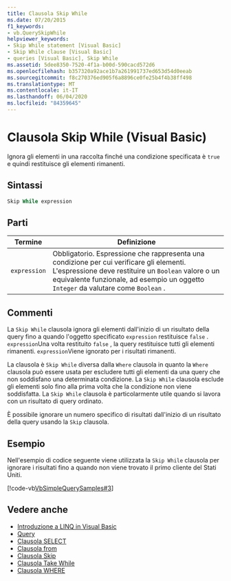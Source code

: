 ```yaml
---
title: Clausola Skip While
ms.date: 07/20/2015
f1_keywords:
- vb.QuerySkipWhile
helpviewer_keywords:
- Skip While statement [Visual Basic]
- Skip While clause [Visual Basic]
- queries [Visual Basic], Skip While
ms.assetid: 5dee8350-7520-4f1a-b00d-590cacd572d6
ms.openlocfilehash: b357320a92ace1b7a261991737ed653d54d0eeab
ms.sourcegitcommit: f8c270376ed905f6a8896ce0fe25b4f4b38ff498
ms.translationtype: MT
ms.contentlocale: it-IT
ms.lasthandoff: 06/04/2020
ms.locfileid: "84359645"
---
```

# <a name="skip-while-clause-visual-basic"></a>Clausola Skip While (Visual Basic)
Ignora gli elementi in una raccolta finché una condizione specificata è `true` e quindi restituisce gli elementi rimanenti.  
  
## <a name="syntax"></a>Sintassi  
  
```vb  
Skip While expression  
```  
  
## <a name="parts"></a>Parti  
  
|Termine|Definizione|  
|---|---|  
|`expression`|Obbligatorio. Espressione che rappresenta una condizione per cui verificare gli elementi. L'espressione deve restituire un `Boolean` valore o un equivalente funzionale, ad esempio un oggetto `Integer` da valutare come `Boolean` .|  
  
## <a name="remarks"></a>Commenti  
 La `Skip While` clausola ignora gli elementi dall'inizio di un risultato della query fino a quando l'oggetto specificato `expression` restituisce `false` . `expression`Una volta restituito `false` , la query restituisce tutti gli elementi rimanenti. `expression`Viene ignorato per i risultati rimanenti.  
  
 La clausola è `Skip While` diversa dalla `Where` clausola in quanto la `Where` clausola può essere usata per escludere tutti gli elementi da una query che non soddisfano una determinata condizione. La `Skip While` clausola esclude gli elementi solo fino alla prima volta che la condizione non viene soddisfatta. La `Skip While` clausola è particolarmente utile quando si lavora con un risultato di query ordinato.  
  
 È possibile ignorare un numero specifico di risultati dall'inizio di un risultato della query usando la `Skip` clausola.  
  
## <a name="example"></a>Esempio  
 Nell'esempio di codice seguente viene utilizzata la `Skip While` clausola per ignorare i risultati fino a quando non viene trovato il primo cliente del Stati Uniti.  
  
 [!code-vb[VbSimpleQuerySamples#3](~/samples/snippets/visualbasic/VS_Snippets_VBCSharp/VbSimpleQuerySamples/VB/QuerySamples1.vb#3)]  
  
## <a name="see-also"></a>Vedere anche

- [Introduzione a LINQ in Visual Basic](../../programming-guide/language-features/linq/introduction-to-linq.md)
- [Query](index.md)
- [Clausola SELECT](select-clause.md)
- [Clausola from](from-clause.md)
- [Clausola Skip](skip-clause.md)
- [Clausola Take While](take-while-clause.md)
- [Clausola WHERE](where-clause.md)
